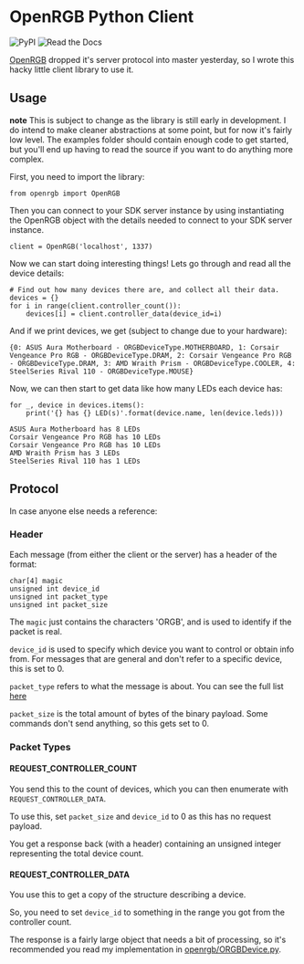 # OpenRGB Python Client

![PyPI](https://img.shields.io/pypi/v/OpenRGB-PyClient?style=flat-square)
![Read the Docs](https://img.shields.io/readthedocs/openrgb-pyclient?style=flat-square)

[OpenRGB](https://gitlab.com/CalcProgrammer1/OpenRGB) 
dropped it's server protocol into master yesterday, so
I wrote this hacky little client library to use it.

## Usage

**note** This is subject to change as the library is still early in development.
I do intend to make cleaner abstractions at some point, but for now it's fairly
low level. The examples folder should contain enough code to get started, but
you'll end up having to read the source if you want to do anything more complex.

First, you need to import the library:

```python3
from openrgb import OpenRGB
```

Then you can connect to your SDK server instance by using instantiating the
OpenRGB object with the details needed to connect to your SDK server instance.

```python3
client = OpenRGB('localhost', 1337)
```

Now we can start doing interesting things! Lets go through and read all the
device details:

```python3
# Find out how many devices there are, and collect all their data.
devices = {}
for i in range(client.controller_count()):
    devices[i] = client.controller_data(device_id=i)
```

And if we print devices, we get (subject to change due to your hardware):

```
{0: ASUS Aura Motherboard - ORGBDeviceType.MOTHERBOARD, 1: Corsair Vengeance Pro RGB - ORGBDeviceType.DRAM, 2: Corsair Vengeance Pro RGB - ORGBDeviceType.DRAM, 3: AMD Wraith Prism - ORGBDeviceType.COOLER, 4: SteelSeries Rival 110 - ORGBDeviceType.MOUSE}
```

Now, we can then start to get data like how many LEDs each device has:

```
for _, device in devices.items():
    print('{} has {} LED(s)'.format(device.name, len(device.leds)))
```

```
ASUS Aura Motherboard has 8 LEDs
Corsair Vengeance Pro RGB has 10 LEDs
Corsair Vengeance Pro RGB has 10 LEDs
AMD Wraith Prism has 3 LEDs
SteelSeries Rival 110 has 1 LEDs
```

## Protocol

In case anyone else needs a reference:

### Header

Each message (from either the client or the server) has a header of the format:

```
char[4] magic
unsigned int device_id
unsigned int packet_type
unsigned int packet_size
```

The `magic` just contains the characters 'ORGB', and is used to identify if the
packet is real.

`device_id` is used to specify which device you want to control or obtain info
from. For messages that are general and don't refer to a specific device, this
is set to 0.

`packet_type` refers to what the message is about. You can see the full list
[here](https://gitlab.com/CalcProgrammer1/OpenRGB/-/blob/master/NetworkProtocol.h)

`packet_size` is the total amount of bytes of the binary payload. Some commands
don't send anything, so this gets set to 0.


### Packet Types

#### REQUEST_CONTROLLER_COUNT

You send this to the count of devices, which you can then enumerate with
`REQUEST_CONTROLLER_DATA`.

To use this, set `packet_size` and `device_id` to 0 as this has no request
payload.

You get a response back (with a header) containing an unsigned integer
representing the total device count.

#### REQUEST_CONTROLLER_DATA

You use this to get a copy of the structure describing a device.

So, you need to set `device_id` to something in the range you got from the
controller count.

The response is a fairly large object that needs a bit of processing, so it's
recommended you read my implementation in [openrgb/ORGBDevice.py](openrgb/ORGBDevice.py).
